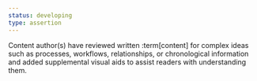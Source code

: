 ```yaml
---
status: developing
type: assertion
---
```


Content author(s) have reviewed written :term[content] for complex ideas such as processes, workflows, relationships, or chronological information and added supplemental visual aids to assist readers with understanding them. 
